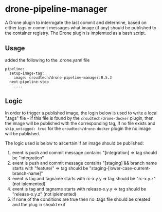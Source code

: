 # drone-pipeline-manager


A Drone plugin to interrogate the last commit and determine, based on either tags or commit messages what image (if any) should be published to the container registry. The Drone plugin is implemted as a bash script.

## Usage

added the following to the .drone.yaml file
```
pipeline:
  setup-image-tag:
    image: croudtech/drone-pipeline-manager:0.5.3
  next-pipeline-step
    ....
```

## Logic

In order to trigger a published image, the login below is used to write a local ".tags" file - if this file is found by the `croudtech/drone-docker` plugin, then the image will be published with the corresponding tag, if no file exists and `skip_untagged: true` for the `croudtech/drone-docker` plugin the no image will be published.

The logic used is below to ascertain if an image should be published:

1. event is push and commit message contains "[integration] => tag should be "integration"
1. event is push and commit message contains "[staging] && branch name starts with "feature/" => tag should be "staging-[lower-case-current-branch-name]"
1. event is tag and tagname  starts with rc-x.y.y => tag should be "rc-x.y.z" (not iplemented)
1. event is tag and tagname  starts with release-x.y.y => tag should be "release-x.y.z" (not iplemented)
1. if none of the conditions are true then no .tags file should be created and the plug in should exit
